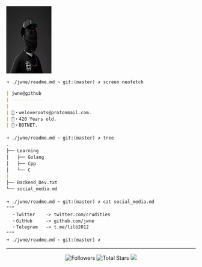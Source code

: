 
<img src="./img/thug_apenft.png" align="center" width="120" height="178">

```
➜ ./jwne/readme.md ~ git:(master) ✗ screen neofetch
```
```md
| jwne@github
| ------------
| 
| 📧・weloveroots@protonmail.com.
| 📝・420 Years old.
| 🏴・BOTNET.
            
➜ ./jwne/readme.md ~ git:(master) ✗ tree
.
├── Learning
│   ├── Golang
│   ├── Cpp
│   └── C
|
├── Backend_Dev.txt
└── social_media.md

➜ ./jwne/readme.md ~ git:(master) ✗ cat social_media.md
"""
  ・Twitter    -> twitter.com/crudities
  ・GitHub     -> github.com/jwne
  ・Telegram   -> t.me/lilb2012
"""  
➜ ./jwne/readme.md ~ git:(master) ✗ 
```

-----

<p align="center">
  <img alt="Followers" src="https://img.shields.io/github/followers/jwne?style=social">
  <img alt="Total Stars" src="https://img.shields.io/github/stars/jwne?style=social">
  <img src="https://komarev.com/ghpvc/?username=jwne&color=blue">
</p>
